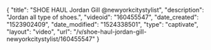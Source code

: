 {
    "title": "SHOE HAUL  Jordan Gill @newyorkcitystylist",
    "description": "Jordan all type of shoes.",
    "videoid": "160455547",
    "date_created": "1523902409",
    "date_modified": "1524338501",
    "type": "captivate",
    "layout": "video",
    "url": "\/v\/shoe-haul-jordan-gill-newyorkcitystylist\/160455547"
}